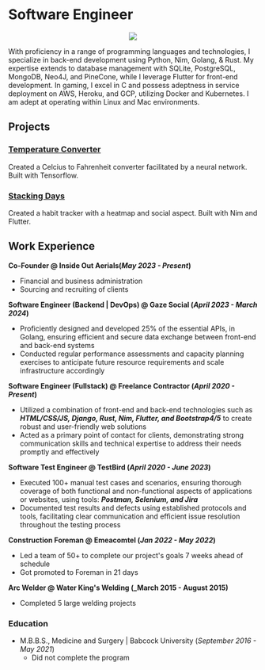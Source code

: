 # Software Engineer

<p align="center">
  <a href="https://skillicons.dev">
    <img src="https://skillicons.dev/icons?i=python,zig,nim,rust,vue,pytorch,tensorflow,react,mongo,sqlite,aws,gcp,git,kubernetes,docker,neovim&perline=8" />
  </a>
</p>

With proficiency in a range of programming languages and technologies, I specialize in back-end development using Python, Nim, Golang, & Rust. My expertise extends to database management with SQLite, PostgreSQL, MongoDB, Neo4J, and PineCone, while I leverage Flutter for front-end development. In gaming, I excel in C and possess adeptness in service deployment on AWS, Heroku, and GCP, utilizing Docker and Kubernetes. I am adept at operating within Linux and Mac environments.

## Projects
### [Temperature Converter](https://github.com/TimothyElems/temp-converter/)  
Created a Celcius to Fahrenheit converter facilitated by a neural network. Built with Tensorflow.

### [Stacking Days](https://github.com/TimothyElems/stacking-days)
Created a habit tracker with a heatmap and social aspect. Built with Nim and Flutter.

## Work Experience
**Co-Founder @ Inside Out Aerials(_May 2023 - Present_)**
- Financial and business administration
- Sourcing and recruiting of clients

**Software Engineer (Backend | DevOps) @ Gaze Social (_April 2023 - March 2024_)**
- Proficiently designed and developed 25% of the essential APIs, in Golang, ensuring efficient and secure data exchange between front-end and back-end systems
- Conducted regular performance assessments and capacity planning exercises to anticipate future resource requirements and scale infrastructure accordingly

**Software Engineer (Fullstack) @ Freelance Contractor (_April 2020 - Present_)**
- Utilized a combination of front-end and back-end technologies such as **_HTML/CSS/JS, Django, Rust, Nim,  Flutter, and Bootstrap4/5_** to create robust and user-friendly web solutions
- Acted as a primary point of contact for clients, demonstrating strong communication skills and technical expertise to address their needs promptly and effectively

**Software Test Engineer @ TestBird (_April 2020 - June 2023_)**
- Executed 100+ manual test cases and scenarios, ensuring thorough coverage of both functional and non-functional aspects of applications or websites, using tools: **_Postman, Selenium, and Jira_**
- Documented test results and defects using established protocols and tools, facilitating clear communication and efficient issue resolution throughout the testing process

**Construction Foreman @ Emeacomtel (_Jan 2022 - May 2022_)**
- Led a team of 50+ to complete our project's goals 7 weeks ahead of schedule
- Got promoted to Foreman in 21 days

**Arc Welder @ Water King's Welding (_March 2015 - August 2015)**
- Completed 5 large welding projects

### Education
- M.B.B.S., Medicine and Surgery | Babcock University (_September 2016 - May 2021_)
    - Did not complete the program
